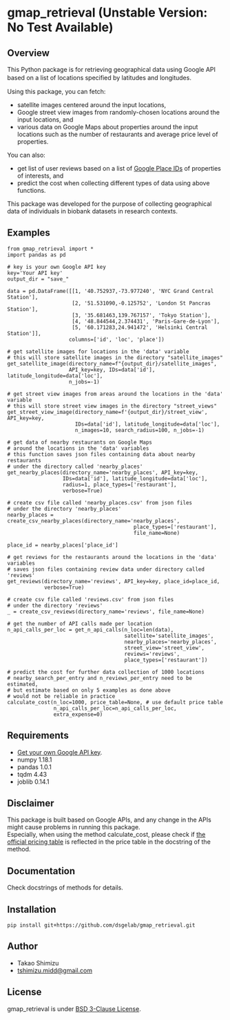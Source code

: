 # gmap_retrieval (Unstable Version: No Test Available)

## Overview
This Python package is for retrieving geographical data using Google API based on a list of locations specified by latitudes and longitudes.　

Using this package, you can fetch:
* satellite images centered around the input locations,
* Google street view images from randomly-chosen locations around the input locations, and
* various data on Google Maps about properties around the input locations such as the number of restaurants and average price level of properties.

You can also:
* get list of user reviews based on a list of [Google Place IDs](https://developers.google.com/places/place-id) of properties of interests, and
* predict the cost when collecting different types of data using above functions.

This package was developed for the purpose of collecting geographical data of individuals in biobank datasets in research contexts.  

## Examples
```
from gmap_retrieval import *
import pandas as pd

# key is your own Google API key
key='Your API key'
output_dir = "save_"

data = pd.DataFrame([[1, '40.752937,-73.977240', 'NYC Grand Central Station'],
                     [2, '51.531090,-0.125752', 'London St Pancras Station'],
                     [3, '35.681463,139.767157', 'Tokyo Station'],
                     [4, '48.844544,2.374431', 'Paris-Gare-de-Lyon'],
                     [5, '60.171283,24.941472', 'Helsinki Central Station']],
                    columns=['id', 'loc', 'place'])

# get satellite images for locations in the 'data' variable
# this will store satellite images in the directory "satellite_images"
get_satellite_image(directory_name=f"{output_dir}/satellite_images",
                    API_key=key, IDs=data['id'], latitude_longitude=data['loc'],
                    n_jobs=-1)

# get street view images from areas around the locations in the 'data' variable
# this will store street view images in the directory "street_views"
get_street_view_image(directory_name=f'{output_dir}/street_view', API_key=key,
                      IDs=data['id'], latitude_longitude=data['loc'],
                      n_images=10, search_radius=100, n_jobs=-1)

# get data of nearby restaurants on Google Maps
# around the locations in the 'data' variables
# this function saves json files containing data about nearby restaurants
# under the directory called 'nearby_places'
get_nearby_places(directory_name='nearby_places', API_key=key,
                  IDs=data['id'], latitude_longitude=data['loc'],
                  radius=1, place_types=['restaurant'],
                  verbose=True)

# create csv file called 'nearby_places.csv' from json files
# under the directory 'nearby_places'
nearby_places = create_csv_nearby_places(directory_name='nearby_places',
                                         place_types=['restaurant'],
                                         file_name=None)

place_id = nearby_places['place_id']

# get reviews for the restaurants around the locations in the 'data' variables
# saves json files containing review data under directory called 'reviews'
get_reviews(directory_name='reviews', API_key=key, place_id=place_id,
            verbose=True)

# create csv file called 'reviews.csv' from json files
# under the directory 'reviews'
_ = create_csv_reviews(directory_name='reviews', file_name=None)

# get the number of API calls made per location
n_api_calls_per_loc = get_n_api_calls(n_loc=len(data),
                                      satellite='satellite_images',
                                      nearby_places='nearby_places',
                                      street_view='street_view',
                                      reviews='reviews',
                                      place_types=['restaurant'])

# predict the cost for further data collection of 1000 locations
# nearby_search_per_entry and n_reviews_per_entry need to be estimated,
# but estimate based on only 5 examples as done above
# would not be reliable in practice
calculate_cost(n_loc=1000, price_table=None, # use default price table
               n_api_calls_per_loc=n_api_calls_per_loc,
               extra_expense=0)
```


## Requirements
* [Get your own Google API key](https://developers.google.com/places/web-service/get-api-key).
* numpy 1.18.1
* pandas 1.0.1
* tqdm 4.43
* joblib 0.14.1

## Disclaimer
This package is built based on Google APIs, and any change in the APIs might cause problems in running this package.  
Especially, when using the method calculate_cost, please check if [the official pricing table](https://cloud.google.com/maps-platform/pricing/sheet) is reflected in the price table in the docstring of the method.

## Documentation
Check docstrings of methods for details.

## Installation
`pip install git+https://github.com/dsgelab/gmap_retrieval.git`

## Author
* Takao Shimizu  
* tshimizu.midd@gmail.com

## License
gmap_retrieval is under [BSD 3-Clause License](https://en.wikipedia.org/wiki/BSD_licenses#3-clause_license_(%22BSD_License_2.0%22,_%22Revised_BSD_License%22,_%22New_BSD_License%22,_or_%22Modified_BSD_License%22)).
